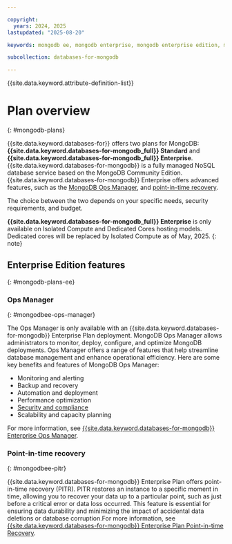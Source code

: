 ```yaml
---

copyright:
  years: 2024, 2025
lastupdated: "2025-08-20"

keywords: mongodb ee, mongodb enterprise, mongodb enterprise edition, mongodb eneterprise plan

subcollection: databases-for-mongodb

---
```


{{site.data.keyword.attribute-definition-list}}

# Plan overview 
{: #mongodb-plans}

{{site.data.keyword.databases-for}} offers two plans for MongoDB: **{{site.data.keyword.databases-for-mongodb_full}} Standard** and **{{site.data.keyword.databases-for-mongodb_full}} Enterprise**. {{site.data.keyword.databases-for-mongodb}} is a fully managed NoSQL database service based on the MongoDB Community Edition. {{site.data.keyword.databases-for-mongodb}} Enterprise offers advanced features, such as the [MongoDB Ops Manager](#mongodbee-ops-manager), and [point-in-time recovery](#mongodbee-pitr).

The choice between the two depends on your specific needs, security requirements, and budget.

**{{site.data.keyword.databases-for-mongodb_full}} Enterprise** is only available on Isolated Compute and Dedicated Cores hosting models. Dedicated cores will be replaced by Isolated Compute as of May, 2025.
{: note}

## Enterprise Edition features
{: #mongodb-plans-ee}

### Ops Manager
{: #mongodbee-ops-manager}

The Ops Manager is only available with an {{site.data.keyword.databases-for-mongodb}} Enterprise Plan deployment. MongoDB Ops Manager allows administrators to monitor, deploy, configure, and optimize MongoDB deployments. Ops Manager offers a range of features that help streamline database management and enhance operational efficiency. Here are some key benefits and features of MongoDB Ops Manager:

- Monitoring and alerting
- Backup and recovery
- Automation and deployment
- Performance optimization
- [Security and compliance](/docs/databases-for-mongodb?topic=databases-for-mongodb-manage-security-compliance&interface=api)
- Scalability and capacity planning

For more information, see [{{site.data.keyword.databases-for-mongodb}} Enterprise Ops Manager](/docs/databases-for-mongodb?topic=databases-for-mongodb-ops-manager).



### Point-in-time recovery
{: #mongodbee-pitr}

{{site.data.keyword.databases-for-mongodb}} Enterprise Plan offers point-in-time recovery (PITR). PITR restores an instance to a specific moment in time, allowing you to recover your data up to a particular point, such as just before a critical error or data loss occurred. This feature is essential for ensuring data durability and minimizing the impact of accidental data deletions or database corruption.For more information, see [{{site.data.keyword.databases-for-mongodb}} Enterprise Plan Point-in-time Recovery](/docs/databases-for-mongodb?topic=databases-for-mongodb-pitr).
